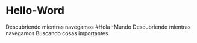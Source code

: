 # Hello-Word
Descubriendo mientras navegamos
#Hola -Mundo
Descubriendo mientras navegamos
Buscando cosas importantes
